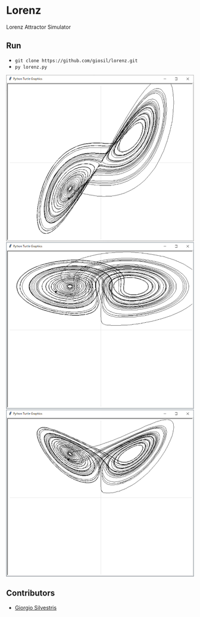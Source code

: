 # Lorenz

Lorenz Attractor Simulator

## Run

- `git clone https://github.com/giosil/lorenz.git`
- `py lorenz.py`

![Lorenz Attractor Graph u-v](lorenz_guv.png)
![Lorenz Attractor Graph u-w](lorenz_guw.png)
![Lorenz Attractor Graph v-w](lorenz_gvw.png)

## Contributors

* [Giorgio Silvestris](https://github.com/giosil)
